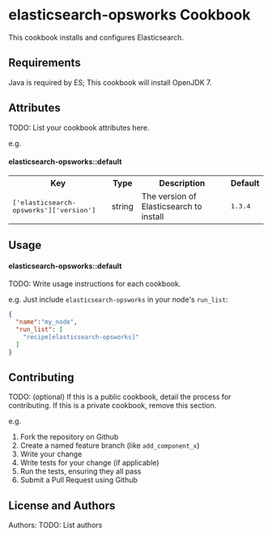 elasticsearch-opsworks Cookbook
===============================
This cookbook installs and configures Elasticsearch.

Requirements
------------
Java is required by ES; This cookbook will install OpenJDK 7.

Attributes
----------
TODO: List your cookbook attributes here.

e.g.
#### elasticsearch-opsworks::default
<table>
  <tr>
    <th>Key</th>
    <th>Type</th>
    <th>Description</th>
    <th>Default</th>
  </tr>
  <tr>
    <td><tt>['elasticsearch-opsworks']['version']</tt></td>
    <td>string</td>
    <td>The version of Elasticsearch to install</td>
    <td><tt>1.3.4</tt></td>
  </tr>
</table>

Usage
-----
#### elasticsearch-opsworks::default
TODO: Write usage instructions for each cookbook.

e.g.
Just include `elasticsearch-opsworks` in your node's `run_list`:

```json
{
  "name":"my_node",
  "run_list": [
    "recipe[elasticsearch-opsworks]"
  ]
}
```

Contributing
------------
TODO: (optional) If this is a public cookbook, detail the process for contributing. If this is a private cookbook, remove this section.

e.g.
1. Fork the repository on Github
2. Create a named feature branch (like `add_component_x`)
3. Write your change
4. Write tests for your change (if applicable)
5. Run the tests, ensuring they all pass
6. Submit a Pull Request using Github

License and Authors
-------------------
Authors: TODO: List authors

